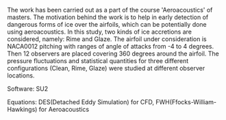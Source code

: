 The work has been carried out as a part of the course 'Aeroacoustics' of masters. The motivation behind the work is to help in early detection of dangerous forms of ice over the airfoils, which can be potentially done using aeroacoustics. In this study, two kinds of ice accretions are considered, namely: Rime and Glaze. The airfoil under consideration is NACA0012 pitching with ranges of angle of attacks from -4 to 4 degrees. Then 12 observers are placed covering 360 degrees around the airfoil. The pressure fluctuations and statistical quantities for three different configurations (Clean, Rime, Glaze) were studied at different observer locations.

Software: SU2

Equations: DES(Detached Eddy Simulation) for CFD, FWH(Ffocks-William-Hawkings) for Aeroacoustics
